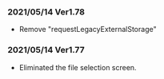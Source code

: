 ### 2021/05/14 Ver1.78

- Remove "requestLegacyExternalStorage"

### 2021/05/14 Ver1.77

- Eliminated the file selection screen.

